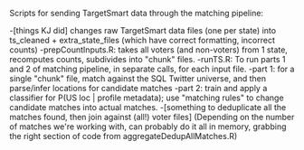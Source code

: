 
Scripts for sending TargetSmart data through the matching pipeline:

-[things KJ did] changes raw TargetSmart data files (one per state) into ts_cleaned + extra_state_files (which have correct formatting, incorrect counts)
-prepCountInputs.R: takes all voters (and non-voters) from 1 state, recomputes counts, subdivides into "chunk" files.
-runTS.R: To run parts 1 and 2 of matching pipeline, in separate calls, for each input file.
	-part 1: for a single "chunk" file, match against the SQL Twitter universe, and then parse/infer locations for candidate matches
	-part 2: train and apply a classifier for P(US loc | profile metadata); use "matching rules" to change candidate matches into actual matches.
-[something to deduplicate all the matches found, then join against (all!) voter files]
	(Depending on the number of matches we're working with, can probably do it all in memory, grabbing
	the right section of code from aggregateDedupAllMatches.R)

